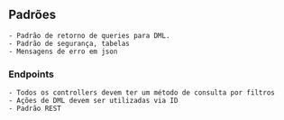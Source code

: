 ## Padrões
    - Padrão de retorno de queries para DML.
    - Padrão de segurança, tabelas
    - Mensagens de erro em json
### Endpoints
    - Todos os controllers devem ter um método de consulta por filtros
    - Ações de DML devem ser utilizadas via ID
    - Padrão REST